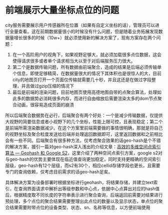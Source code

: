 # 前端展示大量坐标点位的问题

city服务需要展示用户传感器所在位置（如果有自定义坐标的话），管理员可以进行全量查看。这在前期数据量很小的时候没有什么问题，但是随着业务拓展发现数据量增长很多的时候（10w+）就必须使用新的解决方案了，现有方案存在两个问题：

1. 在一个高阶用户的视角下，如果视野足够大，就必须加载很多点位数据，这会使得请求很多或者单个请求相当大以至于对后端服务压力很大。
2. 第二个是数据传输问题，所有数据由前端聚合，造成的结果是后端必须传输单个信息，即使足够精简，在数据量很大的情况下其体积也是很惊人的大，目前city的地图页打开一个页面仅传输就需要几十秒，并且这还是在做过字段整理，并且做过gzip压缩的情况下
3. 最后是前端的渲染问题，目前地图页使用高德地图自带的点聚合算法，处理如此多的数据势必消耗很多内存，而进行自由缩放后需要渲染太多的dom节点聚合动画，很容易造成页面的崩溃

所以后端聚合数据势在必行，后端聚合有两个好处：一个是减少传输数据，仅提供大视野的简要信息或者小视野下的几个坐标，性能上限可控，且表现稳定；第二个是前端所需渲染数据减少。在这个方案里前端需要做的事情很明确，那就是将自己的视野坐标及聚合粒度发送给后端并处理返回数据即可，这里返回数据和之前相比会有一些不同。后端聚合有很多种方法，仅考虑聚合效果的话geo-hash是个不错的解决方案，援引一篇对geo-hash深入浅出的介绍文章：[高效的多维空间点索引算法 — Geohash 和 Google S2](https://halfrost.com/go_spatial_search/)，这里介绍了两种空间点索引方案，google s2对与geo-hash的优势主要体现在临近值查询更加稳定，同时支持更精确的空间索引层级，geo-hash有12个层级，而s2有30个，相应cellid存储字段也更长，且需要专门的查询依赖，仅考虑目前需求的话geo-hash足矣。

具体解决方案为设备部署时根据坐标进行geohash，将结果存储，并建立text索引，在查询界面请求中解析出等级参数和中心点，依据中心点算出对应的hash值后，根据精度取不同长度的字符串表示进行聚合查询，后端返回前需要对结果进行预处理，多个点位的聚合结果需要整理出此点位的数量以及显示状态，单点位的聚合结果需要附带点位的设备类型、状态、sn、名称等信息，以方便前端使用